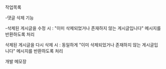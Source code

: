 작업목록

-댓글 삭제 기능

-삭제된 게시글을 수정 시 : 
"이미 삭제되었거나 존재하지 않는 게시글입니다" 메시지를 반환하도록 처리

삭제된 게시글을 다시 삭제 시 : 
동일하게 "이미 삭제되었거나 존재하지 않는 게시글입니다" 메시지를 반환하도록 처리

개발 메모장